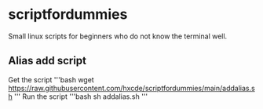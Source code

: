 # scriptfordummies
Small linux scripts for beginners who do not know the terminal well.

## Alias add script
Get the script
'''bash
wget https://raw.githubusercontent.com/hxcde/scriptfordummies/main/addalias.sh
'''
Run the script
'''bash
sh addalias.sh
'''
